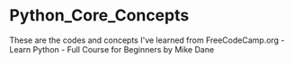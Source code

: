 # Python_Core_Concepts
These are the codes and concepts I've learned from FreeCodeCamp.org - Learn Python - Full Course for Beginners by Mike Dane
